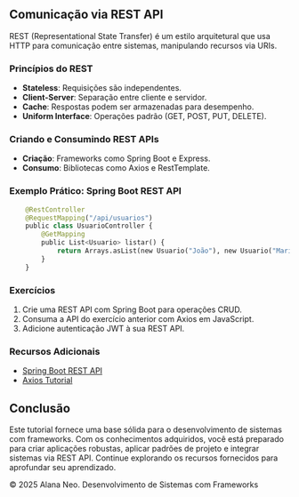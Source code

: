 ## Comunicação via REST API

REST (Representational State Transfer) é um estilo arquitetural que usa
HTTP para comunicação entre sistemas, manipulando recursos via URIs.

### Princípios do REST

-   **Stateless**: Requisições são independentes.
-   **Client-Server**: Separação entre cliente e servidor.
-   **Cache**: Respostas podem ser armazenadas para desempenho.
-   **Uniform Interface**: Operações padrão (GET, POST, PUT, DELETE).

### Criando e Consumindo REST APIs

-   **Criação**: Frameworks como Spring Boot e Express.
-   **Consumo**: Bibliotecas como Axios e RestTemplate.

### Exemplo Prático: Spring Boot REST API
```python
    @RestController
    @RequestMapping("/api/usuarios")
    public class UsuarioController {
        @GetMapping
        public List<Usuario> listar() {
            return Arrays.asList(new Usuario("João"), new Usuario("Maria"));
        }
    }
```
### Exercícios

1.  Crie uma REST API com Spring Boot para operações CRUD.
2.  Consuma a API do exercício anterior com Axios em JavaScript.
3.  Adicione autenticação JWT à sua REST API.

### Recursos Adicionais

-   [Spring Boot REST API](https://spring.io/guides/gs/rest-service/)
-   [Axios Tutorial](https://axios-http.com/docs/intro)

## Conclusão

Este tutorial fornece uma base sólida para o desenvolvimento de sistemas
com frameworks. Com os conhecimentos adquiridos, você está preparado
para criar aplicações robustas, aplicar padrões de projeto e integrar
sistemas via REST API. Continue explorando os recursos fornecidos para
aprofundar seu aprendizado.


© 2025 Alana Neo. Desenvolvimento de Sistemas com Frameworks

